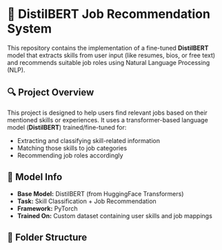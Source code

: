 # 💼 DistilBERT Job Recommendation System

This repository contains the implementation of a fine-tuned **DistilBERT** model that extracts skills from user input (like resumes, bios, or free text) and recommends suitable job roles using Natural Language Processing (NLP).

## 🔍 Project Overview

This project is designed to help users find relevant jobs based on their mentioned skills or experiences. It uses a transformer-based language model (**DistilBERT**) trained/fine-tuned for:

- Extracting and classifying skill-related information
- Matching those skills to job categories
- Recommending job roles accordingly

## 🧠 Model Info

- **Base Model:** DistilBERT (from HuggingFace Transformers)
- **Task:** Skill Classification + Job Recommendation
- **Framework:** PyTorch
- **Trained On:** Custom dataset containing user skills and job mappings

## 📁 Folder Structure

